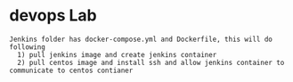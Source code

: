 # devops Lab 

    Jenkins folder has docker-compose.yml and Dockerfile, this will do following  
      1) pull jenkins image and create jenkins container 
      2) pull centos image and install ssh and allow jenkins container to communicate to centos contianer

